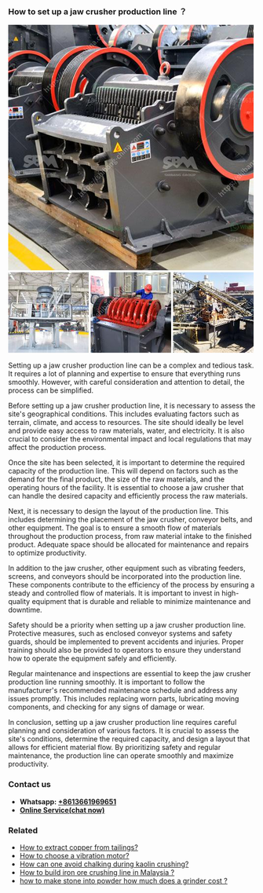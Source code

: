 <h3>How to set up a jaw crusher production line ？</h3><img src='1701746006.jpg' alt=''><p>Setting up a jaw crusher production line can be a complex and tedious task. It requires a lot of planning and expertise to ensure that everything runs smoothly. However, with careful consideration and attention to detail, the process can be simplified.</p><p>Before setting up a jaw crusher production line, it is necessary to assess the site's geographical conditions. This includes evaluating factors such as terrain, climate, and access to resources. The site should ideally be level and provide easy access to raw materials, water, and electricity. It is also crucial to consider the environmental impact and local regulations that may affect the production process.</p><p>Once the site has been selected, it is important to determine the required capacity of the production line. This will depend on factors such as the demand for the final product, the size of the raw materials, and the operating hours of the facility. It is essential to choose a jaw crusher that can handle the desired capacity and efficiently process the raw materials.</p><p>Next, it is necessary to design the layout of the production line. This includes determining the placement of the jaw crusher, conveyor belts, and other equipment. The goal is to ensure a smooth flow of materials throughout the production process, from raw material intake to the finished product. Adequate space should be allocated for maintenance and repairs to optimize productivity.</p><p>In addition to the jaw crusher, other equipment such as vibrating feeders, screens, and conveyors should be incorporated into the production line. These components contribute to the efficiency of the process by ensuring a steady and controlled flow of materials. It is important to invest in high-quality equipment that is durable and reliable to minimize maintenance and downtime.</p><p>Safety should be a priority when setting up a jaw crusher production line. Protective measures, such as enclosed conveyor systems and safety guards, should be implemented to prevent accidents and injuries. Proper training should also be provided to operators to ensure they understand how to operate the equipment safely and efficiently.</p><p>Regular maintenance and inspections are essential to keep the jaw crusher production line running smoothly. It is important to follow the manufacturer's recommended maintenance schedule and address any issues promptly. This includes replacing worn parts, lubricating moving components, and checking for any signs of damage or wear.</p><p>In conclusion, setting up a jaw crusher production line requires careful planning and consideration of various factors. It is crucial to assess the site's conditions, determine the required capacity, and design a layout that allows for efficient material flow. By prioritizing safety and regular maintenance, the production line can operate smoothly and maximize productivity.</p><h3>Contact us</h3><ul><li><strong>Whatsapp:&nbsp;<a href="https://wa.me/8613661969651">+8613661969651</a></strong></li><li><a href="https://swt.shibang-china.com/?git&amp;zhl&amp;How to set up a jaw crusher production line ？"><strong>Online Service(chat now)</strong></a></li></ul><h3>Related</h3><ul><li><a href='How to extract copper from tailings.md'>How to extract copper from tailings?</a></li><li><a href='How to choose a vibration motor.md'>How to choose a vibration motor?</a></li><li><a href='How can one avoid chalking during kaolin crushing.md'>How can one avoid chalking during kaolin crushing?</a></li><li><a href='How to build iron ore crushing line in Malaysia .md'>How to build iron ore crushing line in Malaysia ?</a></li><li><a href='how to make stone into powder how much does a grinder cost .md'>how to make stone into powder how much does a grinder cost ?</a></li></ul>